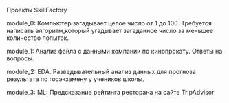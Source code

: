 ﻿Проекты SkillFactory

module_0:
Компьютер загадывает целое число от 1 до 100.
Требуется написать алгоритм,который угадывает загаданное число за меньшее количество попыток.

module_1:
Анализ файла с данными компании по кинопрокату.
Ответы на вопросы.

module_2:
EDA. Разведывательный анализ данных для прогноза результата по госэкзамену у учеников школы.  

module_3:
ML: Предсказание рейтинга ресторана на сайте TripAdvisor
